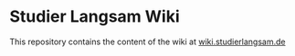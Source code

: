 # Studier Langsam Wiki

This repository contains the content of the wiki at [wiki.studierlangsam.de](https://wiki.studierlangsam.de)
